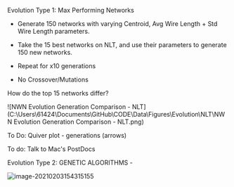 Evolution Type 1: Max Performing Networks

- Generate 150 networks with varying Centroid, Avg Wire Length + Std Wire Length parameters.

- Take the 15 best networks on NLT, and use their parameters to generate 150 new networks.

- Repeat for x10 generations
- No Crossover/Mutations

How do the top 15 networks differ?

![NWN Evolution Generation Comparison - NLT](C:\Users\61424\Documents\GitHub\CODE\Data\Figures\Evolution\NLT\NWN Evolution Generation Comparison - NLT.png)

To Do: Quiver plot - generations (arrows)

To do: Talk to Mac's PostDocs





Evolution Type 2: GENETIC ALGORITHMS - 

![image-20210203154315155](C:\Users\61424\AppData\Roaming\Typora\typora-user-images\image-20210203154315155.png)